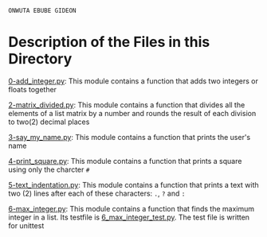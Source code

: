 ```
ONWUTA EBUBE GIDEON
```

# Description of the Files in this Directory

[0-add_integer.py](./0-add_integer.py): This module contains a function that adds two integers or floats together



[2-matrix_divided.py](./2-matrix_divided.py): This module contains a function that divides all the elements of a list matrix by a number and rounds the result of each division to two(2) decimal places



[3-say_my_name.py](./3-say_my_name.py): This module contains a function that prints the user's name



[4-print_square.py](./4-print_square.py): This module contains a function that prints a square using only the charcter ``#``



[5-text_indentation.py](./5-text_indentation.py): This module contains a function that prints a text with two (2) lines after each of these characters: `.`, `?` and `: `



[6-max_integer.py](./6-max_integer.py): This module contains a function that finds the maximum integer in a list. Its testfile is [6_max_integer_test.py](./tests/6_max_integer_test.py). The test file is written for unittest
